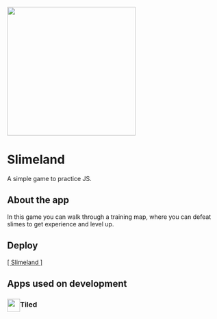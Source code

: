 <img src="https://cdn.discordapp.com/attachments/387391441397350411/996955085013799043/unknown.png" height="300px"></img>

# Slimeland
A simple game to practice JS.

## About the app
In this game you can walk through a training map, where you can defeat slimes to get experience and level up.

## Deploy
<a href="https://danielpqb.github.io/my-first-web-game/" target="_blank">[ Slimeland ]</a>

## Apps used on development
### <div><img src="https://dl.flathub.org/repo/appstream/x86_64/icons/128x128/org.mapeditor.Tiled.png" height="30px" align="center"/>Tiled<div>

